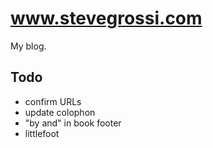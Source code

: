 # www.stevegrossi.com

My blog.

## Todo

- confirm URLs
- update colophon
- "by and" in book footer
- littlefoot

